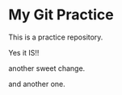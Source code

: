 # My Git Practice


This is a practice repository.

Yes it IS!!

another sweet change. 


and another one. 
